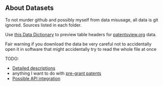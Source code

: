## About Datasets

To not murder github and possibly myself from data misusage, all data is git ignored.  Sources listed in each folder.

Use [this Data Dictionary](https://patentsview.org/download/data-download-dictionary) to preview table headers for [patentsview.org](https://patentsview.org/download/data-download-tables) data.

Fair warning if you download the data be very careful not to accidentally open it in software that might accidentally try to read the whole file at once

TODO:
 - [Detailed descriptions](https://patentsview.org/download/detail_desc_text)
 - anything I want to do with [pre-grant patents](https://patentsview.org/download/pg-download-tables)
 - [Possible API integration](https://patentsview.org/apis/api-endpoints/patentsbeta)
